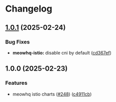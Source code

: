 # Changelog

## [1.0.1](https://github.com/sunggun-yu/meowhq-helm-charts/compare/meowhq-istio-v1.0.0...meowhq-istio-v1.0.1) (2025-02-24)


### Bug Fixes

* **meowhq-istio:** disable cni by default ([cd367ef](https://github.com/sunggun-yu/meowhq-helm-charts/commit/cd367efb61bfadf534e0723358457d7470828dea))

## 1.0.0 (2025-02-23)


### Features

* meowhq istio charts ([#248](https://github.com/sunggun-yu/meowhq-helm-charts/issues/248)) ([c4911cb](https://github.com/sunggun-yu/meowhq-helm-charts/commit/c4911cb001381da1c3ab716b2e997f6d1a3186c2))
